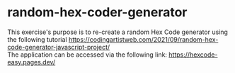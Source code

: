 # random-hex-coder-generator
This exercise's purpose is to re-create a random Hex Code generator using the following tutorial https://codingartistweb.com/2021/09/random-hex-code-generator-javascript-project/  
The application can be accessed via the following link:
https://hexcode-easy.pages.dev/
